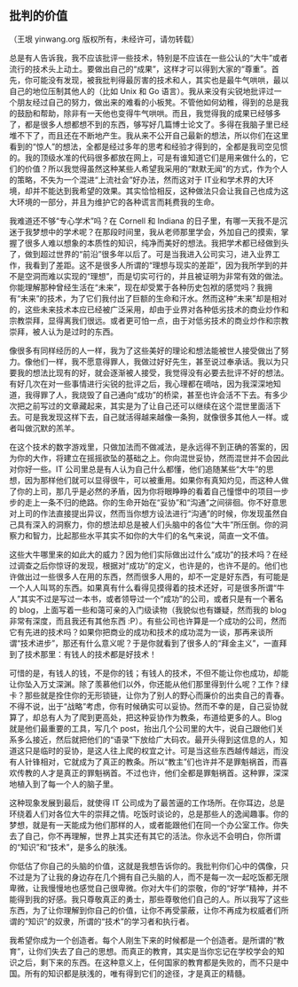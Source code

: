 

## 批判的价值

（王垠 yinwang.org 版权所有，未经许可，请勿转载）

总是有人告诉我，我不应该批评一些技术，特别是不应该在一些公认的“大牛”或者流行的技术头上动土。要做出自己的“成果”，这样才可以得到大家的“尊重”。首先，你可能没有发现，被我批判得最厉害的技术和人，其实也是最牛气哄哄，最以自己的地位压制其他人的（比如 Unix 和 Go 语言）。我从来没有尖锐地批评过一个朋友经过自己的努力，做出来的难看的小板凳。不管他如何幼稚，得到的总是我的鼓励和帮助，除非有一天他也变得牛气哄哄。而且，我觉得我的成果已经够多了，都是很多人想都想不到的东西，够写好几篇博士论文了。多得在我脑子里已经堆不下了，而且还在不断地产生。我从来不公开自己最新的想法，所以你们在这里看到的“惊人”的想法，全都是经过多年的思考和经验才得到的，全都是我司空见惯的。我的顶级水准的代码很多都放在网上，可是有谁知道它们是用来做什么的，它们的价值？所以我觉得虽然这种某些人希望我采用的“默默无闻”的方式，作为个人的策略，不失为一个混进“上流社会”好办法，然而这对于 IT业和学术界的大环境，却并不能达到我希望的效果。其实恰恰相反，这种做法只会让我自己也成为这大环境的一部分，并且为维护它的各种谎言而耗费我的生命。

我难道还不够“专心学术”吗？在 Cornell 和 Indiana 的日子里，有哪一天我不是沉迷于我梦想中的学术呢？在那段时间里，我从老师那里学会，外加自己的摸索，掌握了很多人难以想象的本质性的知识，纯净而美好的想法。我把学术都已经做到头了，做到超过世界的“前沿”很多年以后了。可是当我进入公司实习，进入业界工作，我看到了差距。这不是很多人所谓的“理想与现实的差距”，因为我所学到的并不是空洞而难以实现的“理想”，而是切实可行的，并且被证明为非常有效的做法。你能理解那种曾经生活在“未来”，现在却受累于各种历史包袱的感觉吗？我拥有“未来”的技术，为了它们我付出了巨额的生命和汗水。然而这种“未来”却是相对的，这些未来技术本应已经被广泛采用，却由于业界对各种低劣技术的商业炒作和宗教崇拜，显得离我们很远。或者更可怕一点，由于对低劣技术的商业炒作和宗教崇拜，被人认为是过时的东西。

像很多有同样经历的人一样，我为了这些美好的理论和想法能被世人接受做出了努力。像他们一样，我不愿意得罪人，我做过好好先生，甚至说过奉承话。我以为只要我的想法比现有的好，就会逐渐被人接受，我觉得没有必要去批评不好的想法。有好几次在对一些事情进行尖锐的批评之后，我心理都在嘀咕，因为我深深地知道，我得罪了人，我烧毁了自己通向“成功”的桥梁，甚至也许会活不下去。有多少次把之前写过的文章藏起来，其实是为了让自己还可以继续在这个混世里面活下去。可是我发现这样下去，自己就活得越来越像一条狗，就像很多其他人一样。或者叫做沉默的羔羊。

在这个技术的数字游戏里，只做加法而不做减法，是永远得不到正确的答案的，因为你的大作，将建立在摇摇欲坠的基础之上。你向混世妥协，然而混世并不会因此对你好一些。IT 公司里总是有人认为自己什么都懂，他们追随某些“大牛”的思想，因为那样他们就可以显得很牛，可以被重用。如果你有真知灼见，而这种人做了你的上司，那几乎是必然的矛盾，因为你将眼睁睁的看着自己憧憬中的项目一步步的走上一条不归的绝路。你的生命开始在“妥协”和“沟通”之间徘徊。你不好意思对上司的作法直接提出异议，然而当你想方设法进行“沟通”的时候，你发现虽然自己具有深入的洞察力，你的想法却总是被人们头脑中的各位“大牛”所压倒。你的洞察力和智力，比起那些水平其实不如你的大牛们的名气来说，简直一文不值。

这些大牛哪里来的如此大的威力？因为他们实际做出过什么“成功”的技术吗？在经过调查之后你惊讶的发现，根据对“成功”的定义，也许是的，也许不是的。他们也许做出过一些很多人在用的东西，然而很多人用的，却不一定是好东西，有可能是一个人人叫骂的东西。如果真有什么看得见摸得着的技术还好，可是很多所谓“牛人”其实不过是写过一本书，或者领导过一个“成功”的公司，或者只是有一个著名的 blog，上面写着一些和蔼可亲的入门级读物（我貌似也有嫌疑，然而我的 blog非常有深度，而且我还有其他东西 :P）。有些公司也许算是一个成功的公司，然而它有先进的技术吗？如果你把商业的成功和技术的成功混为一谈，那再来谈所谓“技术进步”，那还有什么意义呢？于是你就看到了很多人的“拜金主义”，一直拜到了技术那里：有钱人的技术都是好技术！

可惜的是，有钱人的钱，不是你的钱；有钱人的技术，不但不能让你也成功，却能让你坠入万丈深渊。除了羡慕他们以外，你还能从他们那里得到什么呢？工作？绿卡？那些就是拴住你的无形锁链，让你为了别人的野心而廉价的出卖自己的青春。不得不说，出于“战略”考虑，你有时候确实可以妥协。然而不幸的是，自己妥协就算了，却总有人为了爬到更高处，把这种妥协作为教条，布道给更多的人。Blog 就是他们最重要的工具，写几个 post，抬出几个公司里的大牛，说自己跟他们关系多么接近，然后就把他们的“语录”下放给广大码农。最开头得到这信息的人，知道这只是临时的妥协，是这人往上爬的权宜之计。可是当这些东西越传越远，而没有人针锋相对，它就成为了真正的教条。所以“教主”们也许并不是罪魁祸首，而喜欢传教的人才是真正的罪魁祸首。不过也许，他们全都是罪魁祸首。这种罪，深深地植入到了每一个人的脑子里。

这种现象发展到最后，就使得 IT 公司成为了最苦逼的工作场所。在你耳边，总是环绕着人们对各位大牛的崇拜之情。吃饭时谈论的，总是那些人的逸闻趣事。你的梦想，就是有一天能成为他们那样的人，或者能跟他们在同一个办公室工作。你失去了自己，你不再理解，世界上其实还有其它的活法。你永远不会明白，你所谓的“知识”和“技术”，是多么的肤浅。

你低估了你自己的头脑的价值，这就是我想告诉你的。我批判你们心中的偶像，只不过是为了让我的身边存在几个拥有自己头脑的人，而不是每一次一起吃饭都无限卑微，让我慢慢地也感觉自己很卑微。你对大牛们的崇敬，你的“好学”精神，并不能得到我的好感。我只尊敬真正的勇士，那些尊敬他们自己的人。所以我写了这些东西，为了让你理解到你自己的价值，让你不再受蒙蔽，让你不再成为权威者们所谓的“知识”的奴隶，所谓的“技术”的学习者和执行者。

我希望你成为一个创造者。每个人刚生下来的时候都是一个创造者。是所谓的“教育”，让你们失去了自己的思想。而真正的教育，其实是当你忘记在学校学会的知识之后，剩下来的东西。在这种意义上，任何国家的教育都是失败的，而不只是中国。所有的知识都是肤浅的，唯有得到它们的途径，才是真正的精髓。

